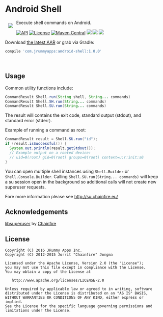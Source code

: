 # Android Shell

<img src="https://github.com/jrummyapps/android-shell/blob/master/demo/src/main/res/mipmap-xxxhdpi/ic_launcher.png?raw=true" align="left" hspace="10" vspace="10"></a>

Execute shell commands on Android.

<a target="_blank" href="https://developer.android.com/reference/android/os/Build.VERSION_CODES.html#GINGERBREAD"><img src="https://img.shields.io/badge/API-9%2B-blue.svg?style=flat" alt="API" /></a>
<a target="_blank" href="LICENSE"><img src="http://img.shields.io/:license-apache-blue.svg" alt="License" /></a>
<a target="_blank" href="https://maven-badges.herokuapp.com/maven-central/com.jrummyapps/android-shell"><img src="https://maven-badges.herokuapp.com/maven-central/com.jrummyapps/android-shell/badge.svg" alt="Maven Central" /></a>
<a target="_blank" href="http://www.methodscount.com/?lib=com.jrummyapps%3Aandroid-shell%3A1.0.0"><img src="https://img.shields.io/badge/methods-231-e91e63.svg" /></a>
<a target="_blank" href="http://www.methodscount.com/?lib=com.jrummyapps%3Aandroid-shell%3A1.0.0"><img src="https://img.shields.io/badge/Size-32 KB-e91e63.svg"/></a>
<a target="_blank" href="https://twitter.com/jrummyapps"><img src="https://img.shields.io/twitter/follow/jrummyapps.svg?style=social" /></a>

Download [the latest AAR](https://repo1.maven.org/maven2/com/jrummyapps/android-shell/1.0.0/android-processes-1.0.0.aar) or grab via Gradle:

```groovy
compile 'com.jrummyapps:android-shell:1.0.0'
```
<br>


Usage
-----

Common utility functions include:

```java
CommandResult Shell.run(String shell, String... commands)
CommandResult Shell.SH.run(String... commands)
CommandResult Shell.SU.run(String... commands)
```

The result will contains the exit code, standard output (stdout), and standard error (stderr).

Example of running a command as root:

```java
CommandResult result = Shell.SU.run("id");
if (result.isSuccessful()) {
  System.out.println(result.getStdout());
  // Example output on a rooted device:
  // uid=0(root) gid=0(root) groups=0(root) context=u:r:init:s0
}
```

You can open multiple shell instances using `Shell.Builder` or `Shell.Console.Builder`. Calling `Shell.SU.run(String... commands)` will keep a su session open in the background so additional calls will not create new superuser requests.

Fore more information please see http://su.chainfire.eu/

Acknowledgements
----------------

[libsuperuser](https://github.com/Chainfire/libsuperuser) by [Chainfire](https://twitter.com/ChainfireXDA)

License
-------

    Copyright (C) 2016 JRummy Apps Inc.
    Copyright (C) 2012-2015 Jorrit "Chainfire" Jongma

    Licensed under the Apache License, Version 2.0 (the "License");
    you may not use this file except in compliance with the License.
    You may obtain a copy of the License at

       http://www.apache.org/licenses/LICENSE-2.0

    Unless required by applicable law or agreed to in writing, software
    distributed under the License is distributed on an "AS IS" BASIS,
    WITHOUT WARRANTIES OR CONDITIONS OF ANY KIND, either express or implied.
    See the License for the specific language governing permissions and
    limitations under the License.
